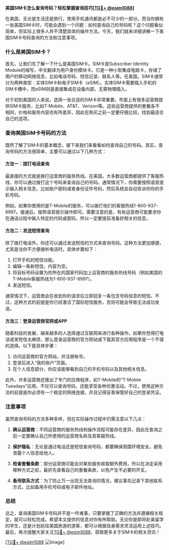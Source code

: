 **美国SIM卡怎么查询号码？轻松掌握查询技巧[[TG💪+ @esim1088](https://t.me/s/esim1088)]**

在美国，无论是生活还是旅行，使用手机通讯都是必不可少的一部分。而当你拥有一张美国SIM卡时，可能会遇到一个问题：如何查询自己的号码呢？这个问题看似简单，但实际上很多人并不清楚具体的操作方法。今天，我们就来详细讲解一下美国SIM卡号码查询的方法和注意事项。

### 什么是美国SIM卡？

首先，让我们先了解一下什么是美国SIM卡。SIM卡是Subscriber Identity Module的缩写，中文翻译为用户身份模块卡。它是一种小型集成电路卡，存储了用户的移动网络信息，比如电话号码、短信记录、联系人等。在美国，SIM卡通常分为两种类型：实体SIM卡和电子SIM卡（eSIM）。实体SIM卡需要插入手机的SIM卡槽中，而eSIM则是直接集成在设备内部，无需物理插入。

对于初到美国的人来说，选择一张合适的SIM卡非常重要。市面上有很多运营商提供SIM卡服务，比如T-Mobile、AT&T、Verizon等。这些运营商提供的套餐各不相同，价格和服务内容也有所差异，因此在购买之前一定要仔细比较，找到最适合自己的选项。

### 查询美国SIM卡号码的方法

既然了解了SIM卡的基本概念，接下来我们来看看如何查询自己的号码。其实，查询号码的方法很简单，主要可以通过以下几种方式：

#### 方法一：拨打电话查询

最直接的方式就是拨打运营商的服务热线。在美国，大多数运营商都提供了客服热线，你可以通过拨打这个号码来查询自己的号码。通常情况下，你需要按照语音提示输入相关信息，比如账户密码或者身份证件号码，然后系统会自动告诉你你的手机号码。

例如，如果你使用的是T-Mobile的服务，可以拨打他们的客服热线1-800-937-8997。接通后，按照语音提示操作即可。需要注意的是，有些运营商可能要求你在通话过程中输入特定的代码或密码，所以一定要提前准备好相关的信息。

#### 方法二：发送短信查询

除了拨打电话外，你还可以通过发送短信的方式来查询号码。这种方法更加便捷，尤其是当你不方便接听电话时。具体步骤如下：

1. 打开手机的短信功能。
2. 编辑一条新短信，内容为空。
3. 将目标号码设置为你所在的国家代码加上运营商的服务热线号码（例如美国的T-Mobile客服热线为1-800-937-8997）。
4. 发送短信。

通常情况下，运营商会在收到你的请求后立即回复一条包含号码信息的短信。不过，这种方式的前提是你已经激活了国际短信服务，否则可能会导致无法成功发送。

#### 方法三：登录运营商官网或APP

随着科技的发展，越来越多的人选择通过互联网来进行各种操作。如果你觉得打电话或发短信太麻烦，那么登录运营商的官方网站或下载其官方应用程序是一个不错的选择。以下是具体步骤：

1. 访问运营商的官方网站，并注册账号。
2. 登录后进入“我的账户”页面。
3. 在个人信息部分，你应该能够看到自己的手机号码以及其他相关信息。

此外，许多运营商还推出了专门的应用程序，如T-Mobile的“T-Mobile Tuesdays”应用，不仅可以查询号码，还能享受各种优惠活动。不过，使用这种方法的前提是你必须有一个稳定的网络连接，并且记得妥善保管好自己的登录凭证。

### 注意事项

虽然查询号码的方法多种多样，但在实际操作过程中仍需注意以下几点：

1. **确认运营商**：不同运营商的服务热线和操作流程可能存在差异，因此在查询之前一定要确认自己所使用的运营商名称及其客服热线。

2. **保护隐私**：无论是通过电话还是短信查询号码，都要确保周围环境安全，避免泄露个人信息给他人。

3. **检查套餐条款**：部分运营商可能会对某些服务收取额外费用，所以在决定采用哪种方式之前，最好先查看自己的套餐条款，以免产生不必要的开支。

4. **备用联系方式**：为了防止万一出现无法查询的情况，建议事先记录下其他联系方式，比如备用手机号码或电子邮件地址。

### 总结

总之，查询美国SIM卡号码并不是一件难事，只要掌握了正确的方法并遵循相关规定，就可以轻松完成。希望本文提供的信息对你有所帮助。无论你是即将赴美留学的学生，还是计划前往美国旅游的游客，都可以根据自身需求灵活运用上述技巧。最后，再次提醒大家关注[TG💪+ @esim1088](https://t.me/s/esim1088)，获取更多关于SIM卡的相关资讯！

[[TG💪+ @esim1088](https://t.me/s/esim1088) ![Image](https://i.postimg.cc/4NQfJmqS/Snipaste-2025-05-13-00-14-12.png)]